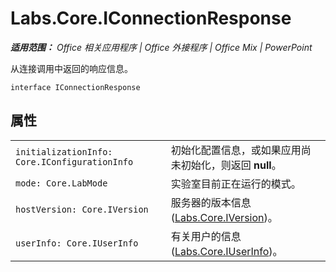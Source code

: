 ﻿
# Labs.Core.IConnectionResponse

 _**适用范围：** Office 相关应用程序 | Office 外接程序 | Office Mix | PowerPoint_

从连接调用中返回的响应信息。

```
interface IConnectionResponse
```


## 属性


|||
|:-----|:-----|
| `initializationInfo: Core.IConfigurationInfo`|初始化配置信息，或如果应用尚未初始化，则返回 **null**。|
| `mode: Core.LabMode`|实验室目前正在运行的模式。|
| `hostVersion: Core.IVersion`|服务器的版本信息 ([Labs.Core.IVersion](../../reference/office-mix/labs.core.iversion.md))。|
| `userInfo: Core.IUserInfo`|有关用户的信息 ([Labs.Core.IUserInfo](../../reference/office-mix/labs.core.iuserinfo.md))。|
